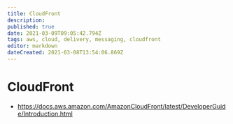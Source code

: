 ```yaml
---
title: CloudFront
description: 
published: true
date: 2021-03-09T09:05:42.794Z
tags: aws, cloud, delivery, messaging, cloudfront
editor: markdown
dateCreated: 2021-03-08T13:54:06.869Z
---
```


# CloudFront
- https://docs.aws.amazon.com/AmazonCloudFront/latest/DeveloperGuide/Introduction.html